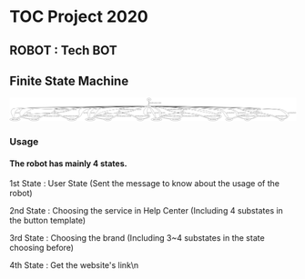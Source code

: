 # TOC Project 2020

## ROBOT : Tech BOT

## Finite State Machine 
![fsm](./img/finite_state_machine.png) 
### Usage 

#### The robot has mainly 4 states. 

1st State : User State (Sent the message to know about the usage of the robot)

2nd State : Choosing the service in Help Center (Including 4 substates in the button template)

3rd State : Choosing the brand (Including 3~4 substates in the state choosing before)

4th State : Get the website's link\n

